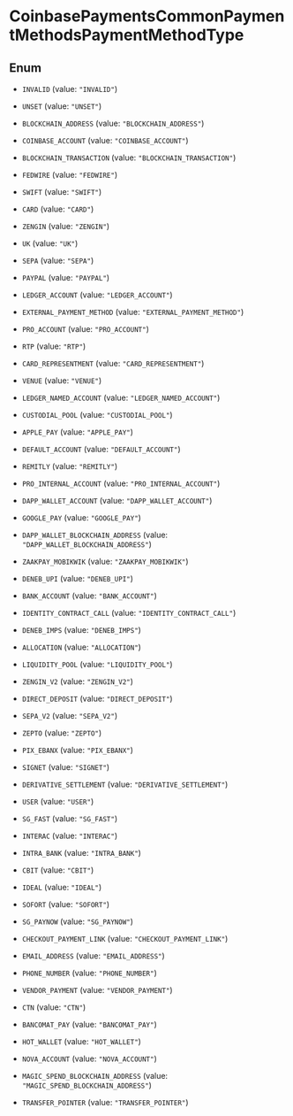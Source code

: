 
# CoinbasePaymentsCommonPaymentMethodsPaymentMethodType

## Enum


* `INVALID` (value: `"INVALID"`)

* `UNSET` (value: `"UNSET"`)

* `BLOCKCHAIN_ADDRESS` (value: `"BLOCKCHAIN_ADDRESS"`)

* `COINBASE_ACCOUNT` (value: `"COINBASE_ACCOUNT"`)

* `BLOCKCHAIN_TRANSACTION` (value: `"BLOCKCHAIN_TRANSACTION"`)

* `FEDWIRE` (value: `"FEDWIRE"`)

* `SWIFT` (value: `"SWIFT"`)

* `CARD` (value: `"CARD"`)

* `ZENGIN` (value: `"ZENGIN"`)

* `UK` (value: `"UK"`)

* `SEPA` (value: `"SEPA"`)

* `PAYPAL` (value: `"PAYPAL"`)

* `LEDGER_ACCOUNT` (value: `"LEDGER_ACCOUNT"`)

* `EXTERNAL_PAYMENT_METHOD` (value: `"EXTERNAL_PAYMENT_METHOD"`)

* `PRO_ACCOUNT` (value: `"PRO_ACCOUNT"`)

* `RTP` (value: `"RTP"`)

* `CARD_REPRESENTMENT` (value: `"CARD_REPRESENTMENT"`)

* `VENUE` (value: `"VENUE"`)

* `LEDGER_NAMED_ACCOUNT` (value: `"LEDGER_NAMED_ACCOUNT"`)

* `CUSTODIAL_POOL` (value: `"CUSTODIAL_POOL"`)

* `APPLE_PAY` (value: `"APPLE_PAY"`)

* `DEFAULT_ACCOUNT` (value: `"DEFAULT_ACCOUNT"`)

* `REMITLY` (value: `"REMITLY"`)

* `PRO_INTERNAL_ACCOUNT` (value: `"PRO_INTERNAL_ACCOUNT"`)

* `DAPP_WALLET_ACCOUNT` (value: `"DAPP_WALLET_ACCOUNT"`)

* `GOOGLE_PAY` (value: `"GOOGLE_PAY"`)

* `DAPP_WALLET_BLOCKCHAIN_ADDRESS` (value: `"DAPP_WALLET_BLOCKCHAIN_ADDRESS"`)

* `ZAAKPAY_MOBIKWIK` (value: `"ZAAKPAY_MOBIKWIK"`)

* `DENEB_UPI` (value: `"DENEB_UPI"`)

* `BANK_ACCOUNT` (value: `"BANK_ACCOUNT"`)

* `IDENTITY_CONTRACT_CALL` (value: `"IDENTITY_CONTRACT_CALL"`)

* `DENEB_IMPS` (value: `"DENEB_IMPS"`)

* `ALLOCATION` (value: `"ALLOCATION"`)

* `LIQUIDITY_POOL` (value: `"LIQUIDITY_POOL"`)

* `ZENGIN_V2` (value: `"ZENGIN_V2"`)

* `DIRECT_DEPOSIT` (value: `"DIRECT_DEPOSIT"`)

* `SEPA_V2` (value: `"SEPA_V2"`)

* `ZEPTO` (value: `"ZEPTO"`)

* `PIX_EBANX` (value: `"PIX_EBANX"`)

* `SIGNET` (value: `"SIGNET"`)

* `DERIVATIVE_SETTLEMENT` (value: `"DERIVATIVE_SETTLEMENT"`)

* `USER` (value: `"USER"`)

* `SG_FAST` (value: `"SG_FAST"`)

* `INTERAC` (value: `"INTERAC"`)

* `INTRA_BANK` (value: `"INTRA_BANK"`)

* `CBIT` (value: `"CBIT"`)

* `IDEAL` (value: `"IDEAL"`)

* `SOFORT` (value: `"SOFORT"`)

* `SG_PAYNOW` (value: `"SG_PAYNOW"`)

* `CHECKOUT_PAYMENT_LINK` (value: `"CHECKOUT_PAYMENT_LINK"`)

* `EMAIL_ADDRESS` (value: `"EMAIL_ADDRESS"`)

* `PHONE_NUMBER` (value: `"PHONE_NUMBER"`)

* `VENDOR_PAYMENT` (value: `"VENDOR_PAYMENT"`)

* `CTN` (value: `"CTN"`)

* `BANCOMAT_PAY` (value: `"BANCOMAT_PAY"`)

* `HOT_WALLET` (value: `"HOT_WALLET"`)

* `NOVA_ACCOUNT` (value: `"NOVA_ACCOUNT"`)

* `MAGIC_SPEND_BLOCKCHAIN_ADDRESS` (value: `"MAGIC_SPEND_BLOCKCHAIN_ADDRESS"`)

* `TRANSFER_POINTER` (value: `"TRANSFER_POINTER"`)



